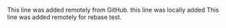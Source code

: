 This line was added remotely from GitHub.
this line was locally added
This line was added remotely for rebase test.



